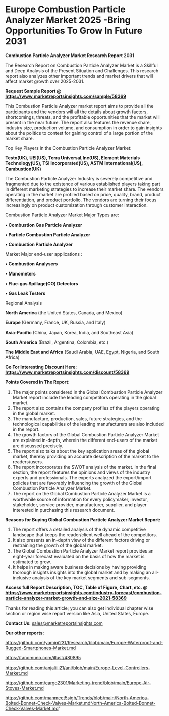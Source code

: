  # Europe Combustion Particle Analyzer Market 2025 -Bring Opportunities To Grow In Future 2031

<strong>Combustion Particle Analyzer Market Research Report 2031</strong>

The Research Report on Combustion Particle Analyzer Market is a Skillful and Deep Analysis of the Present Situation and Challenges. This research report also analyzes other important trends and market drivers that will affect market growth over 2025-2031.

<strong>Request Sample Report @ <a href=https://www.marketreportsinsights.com/sample/58369>https://www.marketreportsinsights.com/sample/58369</a></strong>

This Combustion Particle Analyzer market report aims to provide all the participants and the vendors will all the details about growth factors, shortcomings, threats, and the profitable opportunities that the market will present in the near future. The report also features the revenue share, industry size, production volume, and consumption in order to gain insights about the politics to contest for gaining control of a large portion of the market share.

Top Key Players in the Combustion Particle Analyzer Market:

<strong>Testo(UK), UEI(US), Terra Universal,Inc(US), Element Materials Technology(US), TSI Incorporated(US), ASTM International(US), Cambustion(UK)</strong>

The Combustion Particle Analyzer Industry is severely competitive and fragmented due to the existence of various established players taking part in different marketing strategies to increase their market share. The vendors operating in the market are profiled based on price, quality, brand, product differentiation, and product portfolio. The vendors are turning their focus increasingly on product customization through customer interaction.

Combustion Particle Analyzer Market Major Types are:

<strong>• Combustion Gas Particle Analyzer

• Particle Combustion Particle Analyzer

• Combustion Particle Analyzer</strong>

Market Major end-user applications :

<strong>• Combustion Analysers

• Manometers

• Flue-gas Spillage(CO) Detectors

• Gas Leak Testers</strong>

Regional Analysis

</u><strong><b>North America</b></strong> (the United States, Canada, and Mexico)

<strong><b>Europe </b></strong>(Germany, France, UK, Russia, and Italy)

<strong><b>Asia-Pacific</b></strong> (China, Japan, Korea, India, and Southeast Asia)

<strong><b>South America</b></strong> (Brazil, Argentina, Colombia, etc.)

<strong><b>The Middle East and Africa</b></strong> (Saudi Arabia, UAE, Egypt, Nigeria, and South Africa)

<strong>Go For Interesting Discount Here: <a href=https://www.marketreportsinsights.com/discount/58369>https://www.marketreportsinsights.com/discount/58369</a></strong>

<strong>Points Covered in The Report:</strong>
<ol>
  <li>The major points considered in the Global Combustion Particle Analyzer Market report include the leading competitors operating in the global market.</li>
  <li>The report also contains the company profiles of the players operating in the global market.</li>
  <li>The manufacture, production, sales, future strategies, and the technological capabilities of the leading manufacturers are also included in the report.</li>
  <li>The growth factors of the Global Combustion Particle Analyzer Market are explained in-depth, wherein the different end-users of the market are discussed precisely.</li>
  <li>The report also talks about the key application areas of the global market, thereby providing an accurate description of the market to the readers/users.</li>
  <li>The report incorporates the SWOT analysis of the market. In the final section, the report features the opinions and views of the industry experts and professionals. The experts analyzed the export/import policies that are favorably influencing the growth of the Global Combustion Particle Analyzer Market.</li>
  <li>The report on the Global Combustion Particle Analyzer Market is a worthwhile source of information for every policymaker, investor, stakeholder, service provider, manufacturer, supplier, and player interested in purchasing this research document.</li>
</ol>
<strong>Reasons for Buying Global Combustion Particle Analyzer Market Report:</strong>

<ol>
  <li>The report offers a detailed analysis of the dynamic competitive landscape that keeps the reader/client well ahead of the competitors.</li>
  <li>It also presents an in-depth view of the different factors driving or restraining the growth of the global market.</li>
  <li>The Global Combustion Particle Analyzer Market report provides an eight-year forecast evaluated on the basis of how the market is estimated to grow.</li>
  <li>It helps in making aware business decisions by having providing thorough insights insights into the global market and by making an all-inclusive analysis of the key market segments and sub-segments.</li>
</ol>
<strong>Access full Report Description, TOC, Table of Figure, Chart, etc. @ <a href=https://www.marketreportsinsights.com/industry-forecast/combustion-particle-analyzer-market-growth-and-size-2021-58369>https://www.marketreportsinsights.com/industry-forecast/combustion-particle-analyzer-market-growth-and-size-2021-58369</a></strong>


Thanks for reading this article; you can also get individual chapter wise section or region wise report version like Asia, United States, Europe.

<strong>Contact Us:</strong>
sales@marketreportsinsights.com

<strong>Our other reports:</strong>

<a href=https://github.com/yamini231/Research/blob/main/Europe-Waterproof-and-Rugged-Smartphones-Market.md>https://github.com/yamini231/Research/blob/main/Europe-Waterproof-and-Rugged-Smartphones-Market.md</a>

<a href=https://tanomuno.com/illust/480895>https://tanomuno.com/illust/480895</a>

<a href=https://github.com/anjaliiii21/ani/blob/main/Europe-Level-Controllers-Market.md>https://github.com/anjaliiii21/ani/blob/main/Europe-Level-Controllers-Market.md</a>

<a href=https://github.com/cargo2301/Marketing-trend/blob/main/Europe-Air-Stoves-Market.md>https://github.com/cargo2301/Marketing-trend/blob/main/Europe-Air-Stoves-Market.md</a>

<a href=https://github.com/manmeet5sigh/Trends/blob/main/North-America-Bolted-Bonnet-Check-Valves-Market.mdNorth-America-Bolted-Bonnet-Check-Valves-Market.md>https://github.com/manmeet5sigh/Trends/blob/main/North-America-Bolted-Bonnet-Check-Valves-Market.mdNorth-America-Bolted-Bonnet-Check-Valves-Market.md</a>"
